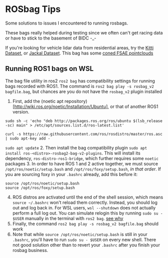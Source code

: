 # ROSbag Tips

Some solutions to issues I encountered to running rosbags.

These bags really helped during testing since we often can't get racing data or have to stick to the basement of BIDC -\_-

If you're looking for vehicle lidar data from residential areas, try the [Kitti Dataset](https://github.com/RobustFieldAutonomyLab/jackal_dataset_20170608), or [Jackal Dataset](https://github.com/RobustFieldAutonomyLab/jackal_dataset_20170608).
This bag has some [coned FSAE pointclouds](https://www.dropbox.com/sh/4116xoc7srps6a5/AAC3q1h50swG7fRMI3USNn2la?dl=0)

## Running ROS1 bags on WSL

The bag file utility in ros2 `ros2 bag` has compatibility settings for running bags recorded with ROS1. The command is `ros2 bag play -s rosbag_v2 bagfile.bag`, but chances are you do not have the `rosbag_v2` plugin installed

1. First, add the (noetic apt repository)[http://wiki.ros.org/noetic/Installation/Ubuntu], or that of another ROS1 version.

`sudo sh -c 'echo "deb http://packages.ros.org/ros/ubuntu $(lsb_release -sc) main" > /etc/apt/sources.list.d/ros-latest.list'`

`curl -s https://raw.githubusercontent.com/ros/rosdistro/master/ros.asc | sudo apt-key add -`

`sudo apt update` 2. Then install the bag compatibility plugin `sudo apt install ros-<distro>-rosbag2-bag-v2-plugins`. This will install its dependency, `ros-distro-ros1-bridge`, which further requires some `noetic` packages 3. In order to have ROS 1 and 2 active together, we must source `/opt/ros/noetic/setup.bash` and `/opt/ros/foxy/setup.bash`, _in that order_. If you are sourcing foxy in your `.bashrc` already, add this before it:

```
source /opt/ros/noetic/setup.bash
source /opt/ros/foxy/setup.bash
```

4. ROS distros are activated until the end of the shell session, which means `source ~/.bashrc` won't reload them correctly. Instead, you should log out and log back in. For WSL users, `wsl --shutdown` does not actually perform a full log out. You can simulate relogin this by running `sudo su - $USER` manually in the terminal with `ros2 bag`. [see why](https://superuser.com/questions/1733537/re-login-wsl-ubuntu)
5. Finally, the command `ros2 bag play -s rosbag_v2 bagfile.bag` should work
6. Note that while `source /opt/ros/noetic/setup.bash` is still in your `.bashrc`, you'll have to run `sudo su - $USER` on every new shell. There not good solution other than to revert your `.bashrc` after you finish your rosbag business.
